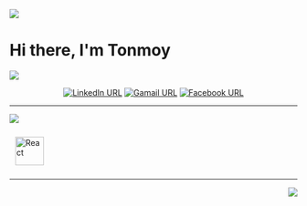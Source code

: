 <img src="https://miro.medium.com/max/1400/1*i8-u-V8LTTbQwTeUwLI_BQ.gif"></img>
<h1>Hi there, I'm Tonmoy</h1>

<img src="https://readme-typing-svg.herokuapp.com/?font=Times+new+roman&color=%2336BCF7&lines=%F0%9F%93%9E+Contact+withe+me+...+"></img>
<div align="center">

[![LinkedIn URL](https://img.shields.io/static/v1?color=blue&label=linkedin&logo=linkedin&logoColor=white&style=for-the-badge&message=Connect)](https://www.linkedin.com/in//mte-tonmoy) [![Gamail URL](https://img.shields.io/static/v1?color=red&label=Gmail&logo=Gmail&logoColor=white&style=for-the-badge&message=mail)](mailto:toufique0611@gmail.com?subject=Olá%20Stefany) [![Facebook URL](https://img.shields.io/static/v1?color=blue&label=Facebook&logo=Facebook&logoColor=white&style=for-the-badge&message=Message)](https://www.facebook.com/mte.tonmoy)  

</div>  

<hr>

<img src="https://readme-typing-svg.herokuapp.com/?font=Times+new+roman&color=%2336BCF7&lines=%F0%9F%94%AD+I%E2%80%99m+currently+working+with+..."></img>
<div align="left">  
<img style="margin: 10px" src="https://profilinator.rishav.dev/skills-assets/react-original-wordmark.svg" alt="React" height="50" />  
</div>

<hr>


<div align="right">
<img src="https://komarev.com/ghpvc/?username=rishavanand&&style=flat-square" align="center" />
</div>  




